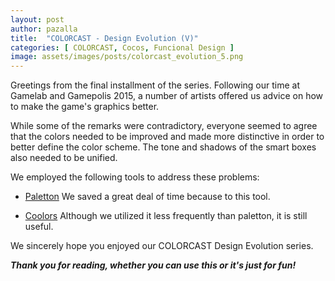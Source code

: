 ```yaml
---
layout: post
author: pazalla
title:  "COLORCAST - Design Evolution (V)"
categories: [ COLORCAST, Cocos, Funcional Design ]
image: assets/images/posts/colorcast_evolution_5.png
---
```

Greetings from the final installment of the series. Following our time at Gamelab and Gamepolis 2015, a number of artists offered us advice on how to make the game's graphics better.

While some of the remarks were contradictory, everyone seemed to agree that the colors needed to be improved and made more distinctive in order to better define the color scheme. The tone and shadows of the smart boxes also needed to be unified.

We employed the following tools to address these problems:

- [Paletton](https://paletton.com) We saved a great deal of time because to this tool.

- [Coolors](https://coolors.co/) Although we utilized it less frequently than paletton, it is still useful.

We sincerely hope you enjoyed our COLORCAST Design Evolution series.

**<em>Thank you for reading, whether you can use this or it's just for fun!</em>**